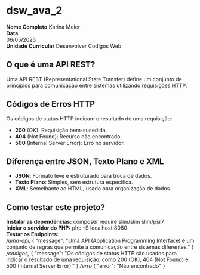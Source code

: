 # dsw_ava_2

**Nome Completo**
Karina Meier <br>
**Data**  
06/05/2025 <br>
**Unidade Curricular**
Desenvolver Codigos Web
## O que é uma API REST?
Uma API REST (Representational State Transfer) define um conjunto de princípios para comunicação entre sistemas utilizando requisições HTTP.

## Códigos de Erros HTTP
Os códigos de status HTTP indicam o resultado de uma requisição:
- **200** (OK): Requisição bem-sucedida.
- **404** (Not Found): Recurso não encontrado.
- **500** (Internal Server Error): Erro no servidor.

## Diferença entre JSON, Texto Plano e XML
- **JSON**: Formato leve e estruturado para troca de dados.
- **Texto Plano**: Simples, sem estrutura específica.
- **XML**: Semelhante ao HTML, usado para organização de dados.

## Como testar este projeto?

**Instalar as dependências:**
composer require slim/slim slim/psr7 <br>
**Iniciar o servidor do PHP:**
php -S localhost:8080 <br>
**Testar os Endpoints:** <br>
<em> /uma-api,</em>
{
    "message": "Uma API (Application Programming Interface) é um conjunto de regras que permite a comunicação entre sistemas diferentes."
}
<em> /codigos, </em>
 {
    "message": "Os códigos de status HTTP são usados para indicar o resultado de uma requisição, como 200 (OK), 404 (Not Found) e 500 (Internal Server Error)."
}
<em> /erro </em>
{
    "error": "Não encontrado"
}